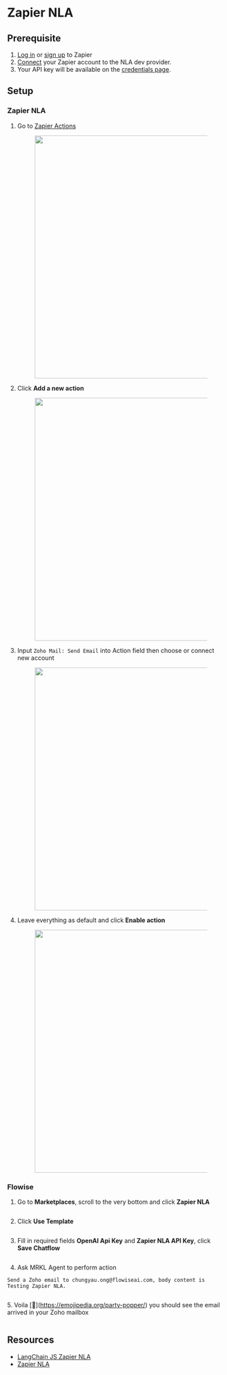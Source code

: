 # Zapier NLA

## Prerequisite

1. [Log in](https://zapier.com/app/login) or [sign up](https://zapier.com/sign-up) to Zapier
2. [Connect](https://nla.zapier.com/dev/start/) your Zapier account to the NLA dev provider.
3. Your API key will be available on the [credentials page](https://nla.zapier.com/credentials/).

## Setup

### Zapier NLA

1.  Go to [Zapier Actions](https://nla.zapier.com/dev/actions/)

    <figure><img src="../../.gitbook/assets/zapier/nla/1.png" alt="" width="563"><figcaption></figcaption></figure>
2.  Click **Add a new action**

    <figure><img src="../../.gitbook/assets/zapier/nla/2.png" alt="" width="563"><figcaption></figcaption></figure>
3.  Input `Zoho Mail: Send Email` into Action field then choose or connect new account

    <figure><img src="../../.gitbook/assets/zapier/nla/3.png" alt="" width="563"><figcaption></figcaption></figure>
4.  Leave everything as default and click **Enable action**

    <figure><img src="../../.gitbook/assets/zapier/nla/4.png" alt="" width="563"><figcaption></figcaption></figure>

### Flowise

1.  Go to **Marketplaces**, scroll to the very bottom and click **Zapier NLA**

    <figure><img src="../../.gitbook/assets/zapier/nla/5.png" alt=""><figcaption></figcaption></figure>
2.  Click **Use Template**

    <figure><img src="../../.gitbook/assets/zapier/nla/6.png" alt=""><figcaption></figcaption></figure>
3.  Fill in required fields **OpenAI Api Key** and **Zapier NLA API Key**, click **Save Chatflow**

    <figure><img src="../../.gitbook/assets/zapier/nla/7.png" alt=""><figcaption></figcaption></figure>
4. Ask MRKL Agent to perform action

```
Send a Zoho email to chungyau.ong@flowiseai.com, body content is Testing Zapier NLA.
```

<figure><img src="../../.gitbook/assets/zapier/nla/8.png" alt=""><figcaption></figcaption></figure>

5\. Voila \[🎉]\(https://emojipedia.org/party-popper/) you should see the email arrived in your Zoho mailbox

<figure><img src="../../.gitbook/assets/zapier/nla/9.png" alt=""><figcaption></figcaption></figure>

## Resources

* [LangChain JS Zapier NLA](https://js.langchain.com/docs/modules/agents/tools/zapier\_agent)
* [Zapier NLA](https://nla.zapier.com/start/)
